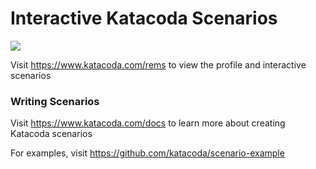 # Interactive Katacoda Scenarios

[![](http://shields.katacoda.com/katacoda/rems/count.svg)](https://www.katacoda.com/rems "Get your profile on Katacoda.com")

Visit https://www.katacoda.com/rems to view the profile and interactive scenarios

### Writing Scenarios
Visit https://www.katacoda.com/docs to learn more about creating Katacoda scenarios

For examples, visit https://github.com/katacoda/scenario-example
